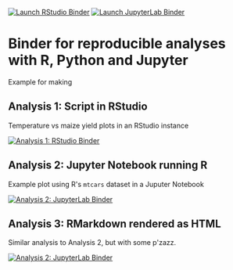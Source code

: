 <!-- badges: start -->
[![Launch RStudio Binder](https://img.shields.io/badge/launch-RStudio-579ACA.svg?style=for-the-badge)](https://mybinder.org/v2/gh/kaedonkers/holepunch_example_small/main?urlpath=rstudio) 
[![Launch JupyterLab Binder](https://img.shields.io/badge/launch-JupyterLab-F5A252.svg?style=for-the-badge)](https://mybinder.org/v2/gh/kaedonkers/holepunch_example_small/main?urlpath=lab)
<!-- badges: end -->

# Binder for reproducible analyses with R, Python and Jupyter
Example for making 

## Analysis 1: Script in RStudio

Temperature vs maize yield plots in an RStudio instance

[![Analysis 1: RStudio Binder](https://img.shields.io/badge/Analysis1-Rstudio-579ACA.svg?style=for-the-badge)](https://mybinder.org/v2/gh/kaedonkers/holepunch_example_small/main?urlpath=rstudio&filepath=analysis/simple_plot.R)


## Analysis 2: Jupyter Notebook running R

Example plot using R's `mtcars` dataset in a Juputer Notebook

[![Analysis 2: JupyterLab Binder](https://img.shields.io/badge/Analysis2-JupyterLab-F5A252.svg?style=for-the-badge)](https://mybinder.org/v2/gh/kaedonkers/holepunch_example_small/main?urlpath=tree/analysis/mtcars_plot.ipynb)


## Analysis 3: RMarkdown rendered as HTML

Similar analysis to Analysis 2, but with some p'zazz.

[![Analysis 2: JupyterLab Binder](https://img.shields.io/badge/Analysis2-JupyterLab-F5A252.svg?style=for-the-badge)](https://mybinder.org/v2/gh/kaedonkers/holepunch_example_small/main?urlpath=shiny/analysis/mtcars_plot.html)